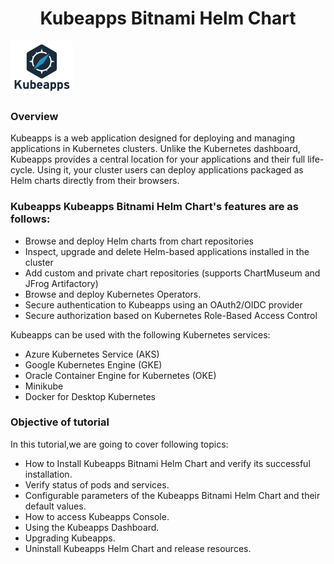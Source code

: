<h1 align="center">Kubeapps Bitnami Helm Chart</h1>

![Logo](_images/logo.png)

### Overview

Kubeapps is a web application designed for deploying and managing applications in Kubernetes clusters. Unlike the Kubernetes dashboard, Kubeapps provides a central
location for your applications and their full life-cycle. Using it, your cluster users can deploy applications packaged as Helm charts directly from their browsers.


### Kubeapps Kubeapps Bitnami Helm Chart's features are as follows:

- Browse and deploy Helm charts from chart repositories
- Inspect, upgrade and delete Helm-based applications installed in the cluster
- Add custom and private chart repositories (supports ChartMuseum and JFrog Artifactory)
- Browse and deploy Kubernetes Operators.
- Secure authentication to Kubeapps using an OAuth2/OIDC provider
- Secure authorization based on Kubernetes Role-Based Access Control

Kubeapps can be used with the following Kubernetes services:
-  Azure Kubernetes Service (AKS)
-  Google Kubernetes Engine (GKE)
-  Oracle Container Engine for Kubernetes (OKE)
-  Minikube
-  Docker for Desktop Kubernetes


### Objective of tutorial

In this tutorial,we are going to cover following topics:

- How to Install Kubeapps Bitnami Helm Chart and verify its successful installation.
- Verify status of pods and services. 
- Configurable parameters of the Kubeapps Bitnami Helm Chart and their default values.
- How to access Kubeapps Console.
- Using the Kubeapps Dashboard.
- Upgrading Kubeapps.
- Uninstall Kubeapps Helm Chart and release resources.





